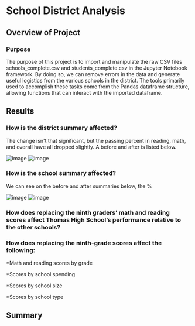 # School District Analysis
## Overview of Project

### Purpose
The purpose of this project is to import and manipulate the raw CSV files schools_complete.csv and students_complete.csv in the Jupyter Notebook framework. By doing so, we can remove errors in the data and generate useful logistics from the various schools in the district. The tools primarily used to accomplish these tasks come from the Pandas dataframe structure, allowing functions that can interact with the imported dataframe. 

## Results 

### How is the district summary affected?
The change isn't that significant, but the passing percent in reading, math, and overall have all dropped slightly. A before and after is listed below.

![image](https://user-images.githubusercontent.com/77989740/142297117-31b35d3f-12b6-49fe-ba75-c3652ac5d746.png)
![image](https://user-images.githubusercontent.com/77989740/142297198-317e93be-e40a-46c2-9608-96b0ef6d8535.png)

### How is the school summary affected?
We can see on the before and after summaries below, the % 

![image](https://user-images.githubusercontent.com/77989740/142297443-4e013fa1-8151-40ed-8b9a-6c822ccf8339.png)
![image](https://user-images.githubusercontent.com/77989740/142297496-c261b46f-a3f2-48a6-b9c1-555bb3f3ed90.png)


### How does replacing the ninth graders’ math and reading scores affect Thomas High School’s performance relative to the other schools?


### How does replacing the ninth-grade scores affect the following:
*Math and reading scores by grade

*Scores by school spending

*Scores by school size

*Scores by school type

## Summary
